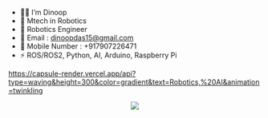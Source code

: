 - 🧑‍💼 I’m Dinoop
- 🏫 Mtech in Robotics
- 🤖 Robotics Engineer
- 📧 Email : dinoopdas15@gmail.com
- 📱 Mobile Number : +917907226471
- ⚡ ROS/ROS2, Python, AI, Arduino, Raspberry Pi

https://capsule-render.vercel.app/api?type=waving&height=300&color=gradient&text=Robotics,%20AI&animation=twinkling
<p align="center">
  <img src="https://capsule-render.vercel.app/api?text=Hey Everyone!🕹️&animation=fadeIn&type=waving&color=gradient&height=100"/>
</p>
